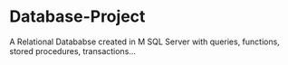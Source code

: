 # Database-Project
A Relational Datababse created in M SQL Server with queries, functions, stored  procedures, transactions...
